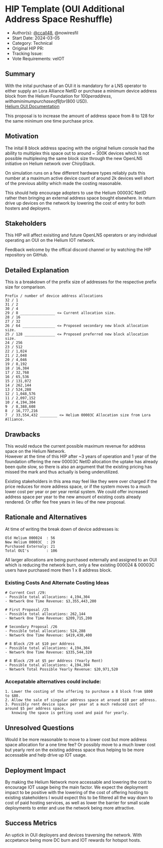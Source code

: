 # HIP Template (OUI Additional Address Space Reshuffle)

- Author(s): [@ccall48](https://github.com/ccall48), @nowiresfil<!-- your GitHub @username -->
- Start Date: 2024-03-05<!-- fill me in with today's date, YYYY-MM-DD -->
- Category: Technical<!-- economic, technical, meta -->
- Original HIP PR: <!-- leave this empty; maintainer will fill in ID of this pull request -->
- Tracking Issue: <!-- leave this empty; maintainer will create a discussion issue -->
- Vote Requirements: veIOT<!-- veHNT Holders, veIOT Holders, or veMOBILE Holders -->

## Summary
<!-- One paragraph explanation of the proposal. -->
With the inital purchase of an OUI it is mandatory for a LNS operator to either supply an Lora Alliance NetID or purchase
a minimum device address block from the Helium Foundation for $100 per address, with a minimum purchase of 8 for ($800 USD).<br />
[Helium OUI Documentation](https://docs.helium.com/iot/run-an-lns/buy-an-oui)
<p>
This proposal is to increase the amount of address space from 8 to 128 for the same minimum one time purchase price.
<!-- Read the content requests in all sections before starting to write any section. -->

## Motivation
The inital 8 block address spacing with the original helium console had the ability to multiplex this space out to
around ~ 300K devices which is not possible multiplexing the same block size through the new OpenLNS 
initiative on Helium network over ChirpStack.
<p>
On simulation runs on a few different hardware types reliably puts this number at a maximum active device count of 
around 2k devices well short of the previous ability which made the costing reasonable.
<p>
This should help encourage adopters to use the Helium 00003C NetID rather then bringing an external address space bought
elsewhere. In return drive up devices on the network by lowering the cost of entry for both hosters and deployers.
<!--
- Why are we doing this?
- What use cases does it support?
- What problems does it solve?
- What is the expected outcome?
-->

## Stakeholders
This HIP will affect exisiting and future OpenLNS operators or any individual operating an OUI on the Helium IOT network.
<p>
Feedback welcome by the offical discord channel or by watching the HIP repository on GitHub.
<!--
- Who is affected by this HIP? A stakeholder is any individual, group, or party such as network
  users, Hotspot hosts, or token holders.
- How are we soliciting feedback on this HIP from these stakeholders? Note that they may not be
  watching the HIP repository or even directly active in the Helium Community chat channels.
-->

## Detailed Explanation
This is a breakdown of the prefix size of addresses for the respective prefix size for comparison.

```
Prefix / number of device address allocations
32 / 1
31 / 2
30 / 4
29 / 8 ________________ <= Current allocation size.
28 / 16
27 / 32
26 / 64 _______________ <= Proposed secondary new block allocation size.
25 / 128 ______________ <= Proposed preferred new block allocation size.
24 / 256
23 / 512
22 / 1,024
21 / 2,048
20 / 4,046
19 / 8,192
18 / 16,384
17 / 32,768
16 / 65,536
15 / 131,072
14 / 262,144
13 / 524,288
12 / 1,048,576
11 / 2,097,152
10 / 4,194,304
9  / 8,388,608
8  / 16,777,216
7  / 33,554,432 ________ <= Helium 00003C Allocation size from Lora Alliance.
```
<!--
- Introduce and explain new concepts.
- It should be reasonably clear how the proposal would be implemented.
- Provide representative examples that show how this proposal would be commonly used.
- Corner cases should be dissected by example.
-->

## Drawbacks
This would reduce the current possible maximum revenue for address space on the Helium Network.<br />
However at the time of this HIP after ~3 years of operation and 1 year of the foundation offering the new 00003C
NetID allocation the uptake has already been quite slow, so there is also an argument that the existing pricing
has missed the mark and thus actually is being underutilized.
<p>
<p>
Existing stakeholders in this area may feel like they were over charged if the price reduces for more
address space, or if the system moves to a much lower cost per year or per year rental system.
We could offer increased address space per year to the new amount of existing costs already rendered.
Or offer fee free years in lieu of the new proposal.
<!--
- Why should we _not_ do this?
- What problems could occur if we do this?
-->

## Rationale and Alternatives

At time of writing the break down of device addresses is:
```
Old Helium 000024  : 56
New Helium 00003C  : 29
Purchased Externaly: 21
Total OUI's        : 106
```
All larger allocations are being purchased externally and assigned to an OUI which is reducing the network burn,
only a few existing 000024 & 00003C users have purchased more then 1 x 8 address block.

### Existing Costs And Alternate Costing Ideas
```
# Current Cost /29:
- Possible total allocations: 4,194,304
- Network One Time Revenue: $3,355,443,200

# First Proposal /25
- Possible total allocations: 262,144
- Network One Time Revenue: $209,715,200

# Secondary Proposal /26
- Possible total allocations: 524,288
- Network One Time Revenue: $419,430,400

# 8 Block /29 at $10 per Address
- Possible total allocations: 4,194,304
- Network One Time Revenue: $335,544,320

# 8 Block /29 at $5 per Address (Yearly Rent)
- Possible total allocations: 4,194,304
- Network Total Possible Yearly Revenue: $20,971,520
```

### Accepatable alternatives could include:
```
1. Lower the costing of the offering to purchase a 8 block from $800 to $80.
2. Allow the sale of singular address space at around $10 per address.
3. Possibly rent device space per year at a much reduced cost of around $5 per address space,
   knowing the space is getting used and paid for yearly.
```
<!--
This is your chance to discuss your proposal in the context of the whole design space. This is
probably the most important section!

- Why is this design the best in the space of possible designs?
- What other designs have been considered and what is the rationale for not choosing them?
- What is the impact of not doing this?
-->
## Unresolved Questions
Would it be more reasonable to move to a lower cost but more address space allocation for a one time
fee? Or possibly move to a much lower cost but yearly rent on the existing address space thus helping to
be more accessable and help drive up IOT usage.
<!--
- What parts of the design do you expect to resolve through the HIP process before this gets merged?
- What parts of the design do you expect to resolve through the implementation of this feature?
- What related issues do you consider out of scope for this HIP that could be addressed in the
  future independently of the solution that comes out of this HIP?
- Are there dependencies, milestones, or dates that need to be met for this HIP to succeed?
-->
## Deployment Impact
By making the Helium Network more accessable and lowering the cost to encourage IOT usage being the main
factor. We expect the deployment impact to be positive with the lowering of the cost of offering hosting
to existing stakeholders I would expect this to be filtered all the way down to cost of paid hosting services,
as well as lower the barrier for small scale deployments to enter and use the network being more
attractive.

<!--
Describe how this design will be deployed and any potential impact it may have on current users of
this project.

- How will current users be impacted?
- How will existing documentation/knowledge base need to be supported? Any content to change at
  <http://docs.helium.com>?
- Is this backwards compatible? Can this HIP be undone?
  - If not, what is the procedure to migrate?
-->
## Success Metrics
An uptick in OUI deployers and devices traversing the network. With accpetance being more DC burn and IOT rewards
for hotspot hosts.
<!--
What metrics can be used to measure the success of this design? Are any new ETL reports needed to
measure the success?

- What should we measure to prove a performance increase?
- What should we measure to prove an improvement in stability?
- What should we measure to prove a reduction in complexity?
- What should we measure to prove an acceptance of this by its users?
-->